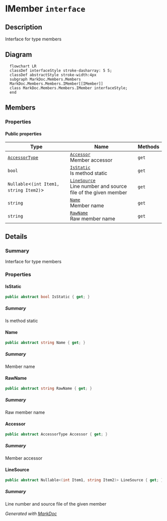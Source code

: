 # IMember `interface`

## Description
Interface for type members

## Diagram
```mermaid
  flowchart LR
  classDef interfaceStyle stroke-dasharray: 5 5;
  classDef abstractStyle stroke-width:4px
  subgraph MarkDoc.Members.Members
  MarkDoc.Members.Members.IMember[[IMember]]
  class MarkDoc.Members.Members.IMember interfaceStyle;
  end
```

## Members
### Properties
#### Public  properties
| Type | Name | Methods |
| --- | --- | --- |
| [`AccessorType`](../enums/AccessorType.md) | [`Accessor`](#accessor)<br>Member accessor | `get` |
| `bool` | [`IsStatic`](#isstatic)<br>Is method static | `get` |
| `Nullable`&lt;`(int Item1, string Item2)`&gt; | [`LineSource`](#linesource)<br>Line number and source file of the given member | `get` |
| `string` | [`Name`](#name)<br>Member name | `get` |
| `string` | [`RawName`](#rawname)<br>Raw member name | `get` |

## Details
### Summary
Interface for type members

### Properties
#### IsStatic
```csharp
public abstract bool IsStatic { get; }
```
##### Summary
Is method static

#### Name
```csharp
public abstract string Name { get; }
```
##### Summary
Member name

#### RawName
```csharp
public abstract string RawName { get; }
```
##### Summary
Raw member name

#### Accessor
```csharp
public abstract AccessorType Accessor { get; }
```
##### Summary
Member accessor

#### LineSource
```csharp
public abstract Nullable<(int Item1, string Item2)> LineSource { get; }
```
##### Summary
Line number and source file of the given member

*Generated with* [*MarkDoc*](https://github.com/hailstorm75/MarkDoc.Core)
